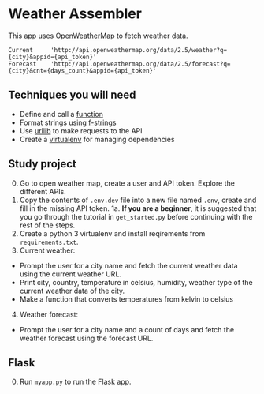 # Weather Assembler
This app uses [OpenWeatherMap](https://openweathermap.org/) to fetch weather data.
```
Current     'http://api.openweathermap.org/data/2.5/weather?q={city}&appid={api_token}'
Forecast    'http://api.openweathermap.org/data/2.5/forecast?q={city}&cnt={days_count}&appid={api_token}'
```

## Techniques you will need
* Define and call a [function](https://www.w3schools.com/python/python_functions.asp)
* Format strings using [f-strings](https://realpython.com/python-f-strings/#f-strings-a-new-and-improved-way-to-format-strings-in-python)
* Use [urllib](https://docs.python.org/3/howto/urllib2.html) to make requests to the API
* Create a [virtualenv](https://docs.python.org/3/library/venv.html) for managing dependencies

## Study project
0. Go to open weather map, create a user and API token. Explore the different APIs.
1. Copy the contents of `.env.dev` file into a new file named `.env`, create and fill in the missing API token.
1a. **If you are a beginner**, it is suggested that you go through the tutorial in `get_started.py` before continuing with the rest of the steps.
2. Create a python 3 virtualenv and install reqirements from `requirements.txt`.
3. Current weather:
* Prompt the user for a city name and fetch the current weather data using the current weather URL.
* Print city, country, temperature in celsius, humidity, weather type of the current weather data of the city.
* Make a function that converts temperatures from kelvin to celsius
4. Weather forecast:
* Prompt the user for a city name and a count of days and fetch the weather forecast using the forecast URL.

## Flask
0. Run `myapp.py` to run the Flask app.
